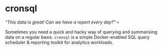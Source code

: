 # cronsql

_"This data is great! Can we have a report every day?"_ 💀

Sometimes you need a quick and hacky way of querying and summarising data on a regular basis. `cronsql` is a simple 
Docker-enabled SQL query scheduler & reporting toolkit for analytics workloads.